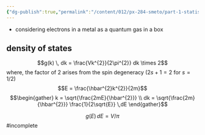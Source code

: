 ```yaml
---
{"dg-publish":true,"permalink":"/content/012/px-284-smeto/part-1-statistical-mechanics/m-fermions/px-284-m1-electron-gas/","noteIcon":"1","created":"2025-01-30T15:16:13.387+00:00","updated":"2025-01-30T15:20:58.274+00:00"}
---
```


- considering electrons in a metal as a quantum gas in a box
## density of states
$$g(k) \, dk = \frac{Vk^{2}}{2\pi^{2}} dk \times 2$$
	where, the factor of 2 arises from the spin degeneracy ($2s+1 =2$ for $s =1/2$)
$$E = \frac{\hbar^{2}k^{2}}{2m}$$
$$\begin{gather}
k = \sqrt{\frac{2mE}{\hbar^{2}}} \\
dk = \sqrt{\frac{2m}{\hbar^{2}}} \frac{1}{2\sqrt{E}} \,dE
\end{gather}$$

$$g(E)\,dE = V/\pi$$#incomplete
